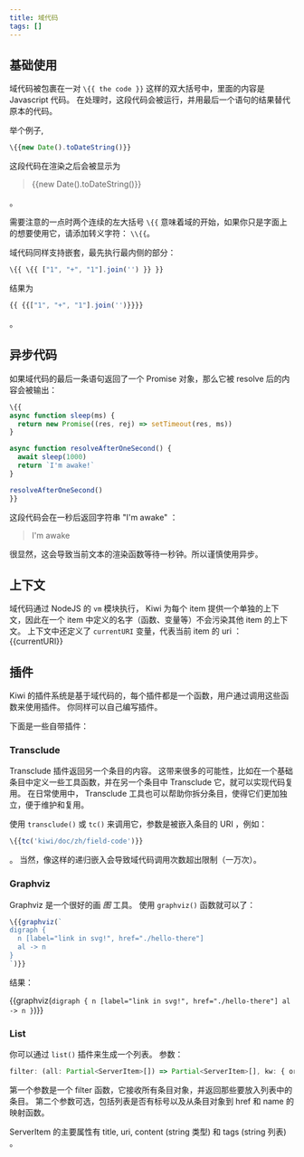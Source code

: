 ```yaml
---
title: 域代码
tags: []
---
```


## 基础使用

域代码被包裹在一对 `\{{ the code }}` 这样的双大括号中，里面的内容是 Javascript 代码。 在处理时，这段代码会被运行，并用最后一个语句的结果替代原本的代码。

举个例子,

```javascript
\{{new Date().toDateString()}}
```

这段代码在渲染之后会被显示为

> {{new Date().toDateString()}}

。

需要注意的一点时两个连续的左大括号 `\{{` 意味着域的开始，如果你只是字面上的想要使用它，请添加转义字符： `\\{{`。

域代码同样支持嵌套，最先执行最内侧的部分：

```javascript
\{{ \{{ ["1", "+", "1"].join('') }} }}
```

结果为

```javascript
{{ {{["1", "+", "1"].join('')}}}}
```

。

## 异步代码

如果域代码的最后一条语句返回了一个 Promise 对象，那么它被 resolve 后的内容会被输出：

```javascript
\{{
async function sleep(ms) {
  return new Promise((res, rej) => setTimeout(res, ms))
}

async function resolveAfterOneSecond() {
  await sleep(1000)
  return `I'm awake!`
}

resolveAfterOneSecond()
}}
```

这段代码会在一秒后返回字符串 "I'm awake" ：

> I'm awake

很显然，这会导致当前文本的渲染函数等待一秒钟。所以谨慎使用异步。

## 上下文

域代码通过 NodeJS 的 `vm` 模块执行， Kiwi 为每个 item 提供一个单独的上下文，因此在一个 item 中定义的名字（函数、变量等）不会污染其他 item 的上下文。 上下文中还定义了 `currentURI` 变量，代表当前 item 的 uri ： {{currentURI}}

## 插件

Kiwi 的插件系统是基于域代码的，每个插件都是一个函数，用户通过调用这些函数来使用插件。 你同样可以自己编写插件。

下面是一些自带插件：

### Transclude

Transclude 插件返回另一个条目的内容。 这带来很多的可能性，比如在一个基础条目中定义一些工具函数，并在另一个条目中 Transclude 它，就可以实现代码复用。 在日常使用中， Transclude 工具也可以帮助你拆分条目，使得它们更加独立，便于维护和复用。

使用 `transclude()` 或 `tc()` 来调用它，参数是被嵌入条目的 URI ，例如：

```js
\{{tc('kiwi/doc/zh/field-code')}}
```

。 当然，像这样的递归嵌入会导致域代码调用次数超出限制（一万次）。

### Graphviz

Graphviz 是一个很好的画 _图_ 工具。 使用 `graphviz()` 函数就可以了：

```javascript
\{{graphviz(`
digraph {
  n [label="link in svg!", href="./hello-there"]
  al -> n
}
`)}}
```

结果：

{{graphviz(`
digraph {
  n [label="link in svg!", href="./hello-there"]
  al -> n
}
`)}}

### List

你可以通过 `list()` 插件来生成一个列表。 参数：

```typescript
filter: (all: Partial<ServerItem>[]) => Partial<ServerItem>[], kw: { ordered?: boolean, href?: any, name?: any } = {}
```

第一个参数是一个 filter 函数，它接收所有条目对象，并返回那些要放入列表中的条目。 第二个参数可选，包括列表是否有标号以及从条目对象到 href 和 name 的映射函数。

ServerItem 的主要属性有 title, uri, content (string 类型) 和 tags (string 列表) 。

